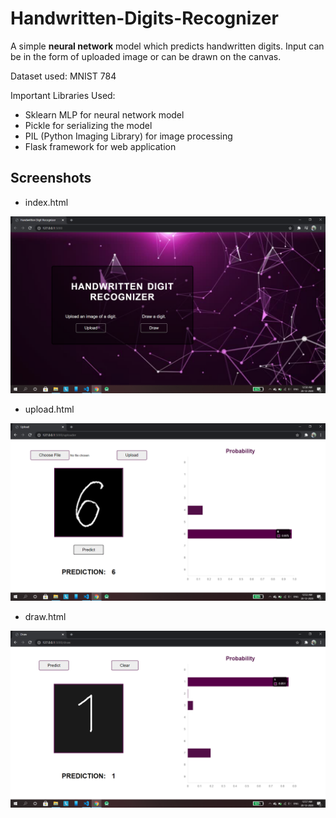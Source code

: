 # Handwritten-Digits-Recognizer
A simple **neural network** model which predicts handwritten digits. Input can be in the form of uploaded image or can be drawn on the canvas.

Dataset used: MNIST 784

Important Libraries Used:
- Sklearn MLP for neural network model
- Pickle for serializing the model
- PIL (Python Imaging Library) for image processing
- Flask framework for web application

## Screenshots
- index.html

![](https://github.com/tanvigadgil/Handwritten-Digits-Recognizer/blob/main/static/img/Screenshot_index.png)

- upload.html

![](https://github.com/tanvigadgil/Handwritten-Digits-Recognizer/blob/main/static/img/Screenshot_upload_image.png)

- draw.html

![](https://github.com/tanvigadgil/Handwritten-Digits-Recognizer/blob/main/static/img/Screenshot_draw_digit.png)
